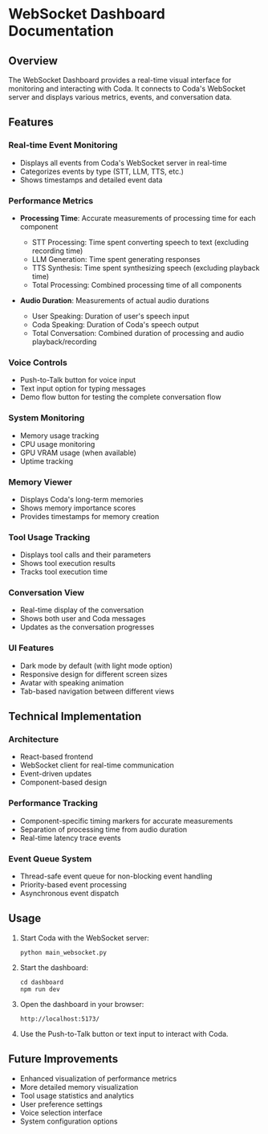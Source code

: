 # WebSocket Dashboard Documentation

## Overview

The WebSocket Dashboard provides a real-time visual interface for monitoring and interacting with Coda. It connects to Coda's WebSocket server and displays various metrics, events, and conversation data.

## Features

### Real-time Event Monitoring
- Displays all events from Coda's WebSocket server in real-time
- Categorizes events by type (STT, LLM, TTS, etc.)
- Shows timestamps and detailed event data

### Performance Metrics
- **Processing Time**: Accurate measurements of processing time for each component
  - STT Processing: Time spent converting speech to text (excluding recording time)
  - LLM Generation: Time spent generating responses
  - TTS Synthesis: Time spent synthesizing speech (excluding playback time)
  - Total Processing: Combined processing time of all components
  
- **Audio Duration**: Measurements of actual audio durations
  - User Speaking: Duration of user's speech input
  - Coda Speaking: Duration of Coda's speech output
  - Total Conversation: Combined duration of processing and audio playback/recording

### Voice Controls
- Push-to-Talk button for voice input
- Text input option for typing messages
- Demo flow button for testing the complete conversation flow

### System Monitoring
- Memory usage tracking
- CPU usage monitoring
- GPU VRAM usage (when available)
- Uptime tracking

### Memory Viewer
- Displays Coda's long-term memories
- Shows memory importance scores
- Provides timestamps for memory creation

### Tool Usage Tracking
- Displays tool calls and their parameters
- Shows tool execution results
- Tracks tool execution time

### Conversation View
- Real-time display of the conversation
- Shows both user and Coda messages
- Updates as the conversation progresses

### UI Features
- Dark mode by default (with light mode option)
- Responsive design for different screen sizes
- Avatar with speaking animation
- Tab-based navigation between different views

## Technical Implementation

### Architecture
- React-based frontend
- WebSocket client for real-time communication
- Event-driven updates
- Component-based design

### Performance Tracking
- Component-specific timing markers for accurate measurements
- Separation of processing time from audio duration
- Real-time latency trace events

### Event Queue System
- Thread-safe event queue for non-blocking event handling
- Priority-based event processing
- Asynchronous event dispatch

## Usage

1. Start Coda with the WebSocket server:
   ```
   python main_websocket.py
   ```

2. Start the dashboard:
   ```
   cd dashboard
   npm run dev
   ```

3. Open the dashboard in your browser:
   ```
   http://localhost:5173/
   ```

4. Use the Push-to-Talk button or text input to interact with Coda.

## Future Improvements

- Enhanced visualization of performance metrics
- More detailed memory visualization
- Tool usage statistics and analytics
- User preference settings
- Voice selection interface
- System configuration options
